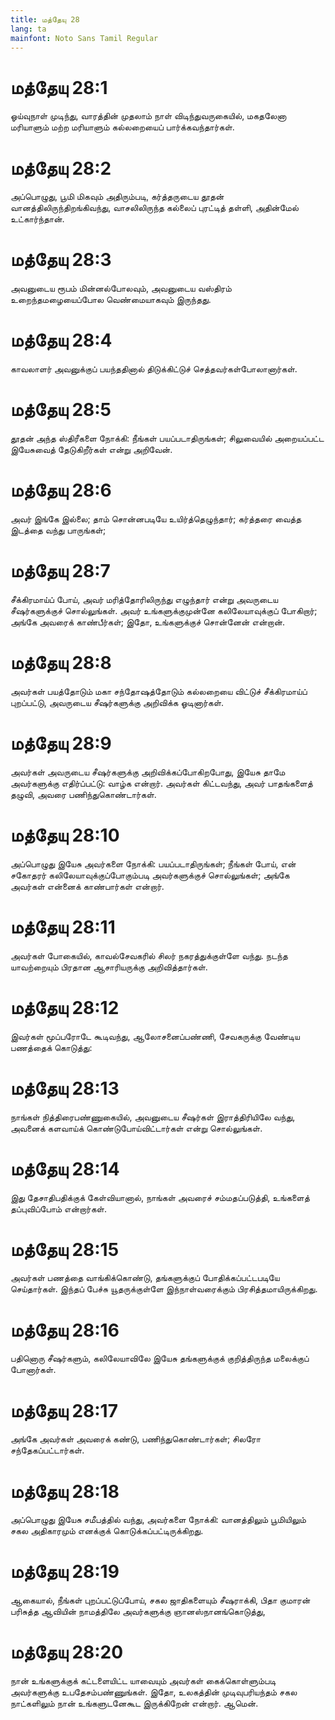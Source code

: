 ```yaml
---
title: மத்தேயு 28
lang: ta
mainfont: Noto Sans Tamil Regular
---
```


# மத்தேயு 28:1

ஓய்வுநாள் முடிந்து, வாரத்தின் முதலாம் நாள் விடிந்துவருகையில், மகதலேனா மரியாளும் மற்ற மரியாளும் கல்லறையைப் பார்க்கவந்தார்கள்.

# மத்தேயு 28:2

அப்பொழுது, பூமி மிகவும் அதிரும்படி, கர்த்தருடைய தூதன் வானத்திலிருந்திறங்கிவந்து, வாசலிலிருந்த கல்லைப் புரட்டித் தள்ளி, அதின்மேல் உட்கார்ந்தான்.

# மத்தேயு 28:3

அவனுடைய ரூபம் மின்னல்போலவும், அவனுடைய வஸ்திரம் உறைந்தமழையைப்போல வெண்மையாகவும் இருந்தது.

# மத்தேயு 28:4

காவலாளர் அவனுக்குப் பயந்ததினால் திடுக்கிட்டுச் செத்தவர்கள்போலானார்கள்.

# மத்தேயு 28:5

தூதன் அந்த ஸ்திரீகளை நோக்கி: நீங்கள் பயப்படாதிருங்கள்; சிலுவையில் அறையப்பட்ட இயேசுவைத் தேடுகிறீர்கள் என்று அறிவேன்.

# மத்தேயு 28:6

அவர் இங்கே இல்லை; தாம் சொன்னபடியே உயிர்த்தெழுந்தார்; கர்த்தரை வைத்த இடத்தை வந்து பாருங்கள்;

# மத்தேயு 28:7

சீக்கிரமாய்ப் போய், அவர் மரித்தோரிலிருந்து எழுந்தார் என்று அவருடைய சீஷர்களுக்குச் சொல்லுங்கள். அவர் உங்களுக்குமுன்னே கலிலேயாவுக்குப் போகிறார்; அங்கே அவரைக் காண்பீர்கள்; இதோ, உங்களுக்குச் சொன்னேன் என்றான்.

# மத்தேயு 28:8

அவர்கள் பயத்தோடும் மகா சந்தோஷத்தோடும் கல்லறையை விட்டுச் சீக்கிரமாய்ப் புறப்பட்டு, அவருடைய சீஷர்களுக்கு அறிவிக்க ஓடினார்கள்.

# மத்தேயு 28:9

அவர்கள் அவருடைய சீஷர்களுக்கு அறிவிக்கப்போகிறபோது, இயேசு தாமே அவர்களுக்கு எதிர்ப்பட்டு: வாழ்க என்றார். அவர்கள் கிட்டவந்து, அவர் பாதங்களைத் தழுவி, அவரை பணிந்துகொண்டார்கள்.

# மத்தேயு 28:10

அப்பொழுது இயேசு அவர்களை நோக்கி: பயப்படாதிருங்கள்; நீங்கள் போய், என் சகோதரர் கலிலேயாவுக்குப்போகும்படி அவர்களுக்குச் சொல்லுங்கள்; அங்கே அவர்கள் என்னைக் காண்பார்கள் என்றார்.

# மத்தேயு 28:11

அவர்கள் போகையில், காவல்சேவகரில் சிலர் நகரத்துக்குள்ளே வந்து. நடந்த யாவற்றையும் பிரதான ஆசாரியருக்கு அறிவித்தார்கள்.

# மத்தேயு 28:12

இவர்கள் மூப்பரோடே கூடிவந்து, ஆலோசனைப்பண்ணி, சேவகருக்கு வேண்டிய பணத்தைக் கொடுத்து:

# மத்தேயு 28:13

நாங்கள் நித்திரைபண்ணுகையில், அவனுடைய சீஷர்கள் இராத்திரியிலே வந்து, அவனைக் களவாய்க் கொண்டுபோய்விட்டார்கள் என்று சொல்லுங்கள்.

# மத்தேயு 28:14

இது தேசாதிபதிக்குக் கேள்வியானால், நாங்கள் அவரைச் சம்மதப்படுத்தி, உங்களைத் தப்புவிப்போம் என்றார்கள்.

# மத்தேயு 28:15

அவர்கள் பணத்தை வாங்கிக்கொண்டு, தங்களுக்குப் போதிக்கப்பட்டபடியே செய்தார்கள். இந்தப் பேச்சு யூதருக்குள்ளே இந்நாள்வரைக்கும் பிரசித்தமாயிருக்கிறது.

# மத்தேயு 28:16

பதினொரு சீஷர்களும், கலிலேயாவிலே இயேசு தங்களுக்குக் குறித்திருந்த மலைக்குப் போனார்கள்.

# மத்தேயு 28:17

அங்கே அவர்கள் அவரைக் கண்டு, பணிந்துகொண்டார்கள்; சிலரோ சந்தேகப்பட்டார்கள்.

# மத்தேயு 28:18

அப்பொழுது இயேசு சமீபத்தில் வந்து, அவர்களை நோக்கி: வானத்திலும் பூமியிலும் சகல அதிகாரமும் எனக்குக் கொடுக்கப்பட்டிருக்கிறது.

# மத்தேயு 28:19

ஆகையால், நீங்கள் புறப்பட்டுப்போய், சகல ஜாதிகளையும் சீஷராக்கி, பிதா குமாரன் பரிசுத்த ஆவியின் நாமத்திலே அவர்களுக்கு ஞானஸ்நானங்கொடுத்து,

# மத்தேயு 28:20

நான் உங்களுக்குக் கட்டளையிட்ட யாவையும் அவர்கள் கைக்கொள்ளும்படி அவர்களுக்கு உபதேசம்பண்ணுங்கள். இதோ, உலகத்தின் முடிவுபரியந்தம் சகல நாட்களிலும் நான் உங்களுடனேகூட இருக்கிறேன் என்றார். ஆமென்.

